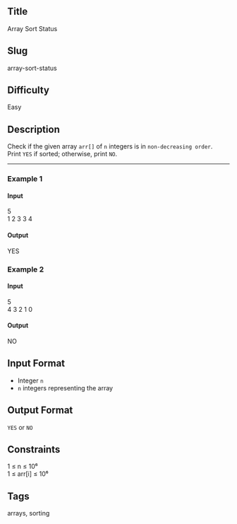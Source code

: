 ## Title

Array Sort Status

## Slug

array-sort-status

## Difficulty

Easy

## Description

Check if the given array `arr[]` of `n` integers is in `non-decreasing order`.  
Print `YES` if sorted; otherwise, print `NO`.

---

### Example 1
#### Input
5  
1 2 3 3 4

#### Output
YES

### Example 2
#### Input
5  
4 3 2 1 0

#### Output
NO

## Input Format
- Integer `n`  
- `n` integers representing the array

## Output Format
`YES` or `NO`

## Constraints
1 ≤ n ≤ 10⁶  
1 ≤ arr[i] ≤ 10⁶

## Tags
arrays, sorting
